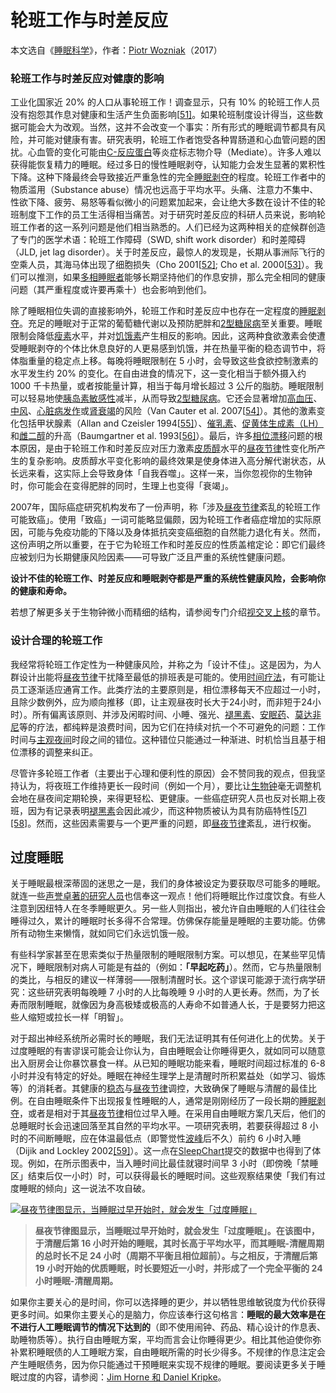 # 轮班工作与时差反应

本文选自《[睡眠科学](https://supermemo.guru/wiki/Science_of_sleep)》，作者：[Piotr Wozniak](https://supermemo.guru/wiki/Piotr_Wozniak)（2017）

### 轮班工作与时差反应对健康的影响

工业化国家近 20% 的人口从事轮班工作！调查显示，只有 10% 的轮班工作人员没有抱怨其作息对健康和生活产生负面影响[[51\]](https://supermemo.guru/wiki/Good_sleep,_good_learning,_good_life#cite_note-51)。如果轮班制度设计得当，这些数据可能会大为改观。当然，这并不会改变一个事实：所有形式的睡眠调节都具有风险，并可能对健康有害。研究表明，轮班工作者饱受各种胃肠道和心血管问题的困扰。心血管的变化可能由[C-反应蛋白](http://en.wikipedia.org/wiki/C-reactive_protein)等炎症标志物介导（Mediate）。许多人难以获得能恢复精力的睡眠。经过多日的慢性睡眠剥夺，认知能力会发生显著的累积性下降。这种下降最终会导致接近严重急性的完全[睡眠剥夺](https://supermemo.guru/wiki/Good_sleep,_good_learning,_good_life:_Glossary#sleep_deprivation)的程度。轮班工作者中的物质滥用（Substance abuse）情况也远高于平均水平。头痛、注意力不集中、性欲下降、疲劳、易怒等看似微小的问题累加起来，会让绝大多数在设计不佳的轮班制度下工作的员工生活得相当痛苦。对于研究时差反应的科研人员来说，影响轮班工作者的这一系列问题是他们相当熟悉的。人们已经为这两种相关的症候群创造了专门的医学术语：轮班工作障碍（SWD, shift work disorder）和时差障碍（JLD, jet lag disorder）。关于时差反应，最惊人的发现是，长期从事洲际飞行的空乘人员，其海马体出现了细胞损失（Cho 2001[[52\]](https://supermemo.guru/wiki/Good_sleep,_good_learning,_good_life#cite_note-52); Cho et al. 2000[[53\]](https://supermemo.guru/wiki/Good_sleep,_good_learning,_good_life#cite_note-53)）。我们可以推测，如果[多相睡眠者](https://supermemo.guru/wiki/Polyphasic_sleep)能够长期坚持他们的作息安排，那么完全相同的健康问题（其严重程度或许要再乘十）也会影响到他们。

除了睡眠相位失调的直接影响外，轮班工作和时差反应中也存在一定程度的[睡眠剥夺](https://supermemo.guru/wiki/Good_sleep,_good_learning,_good_life:_Glossary#sleep_deprivation)。充足的睡眠对于正常的葡萄糖代谢以及预防肥胖和[2型糖尿病](http://en.wikipedia.org/wiki/Type_II_diabetes)至关重要。睡眠限制会降低[瘦素](http://en.wikipedia.org/wiki/Leptin)水平，并对[饥饿素](http://en.wikipedia.org/wiki/Ghrelin)产生相反的影响。因此，这两种食欲激素会使遭受睡眠剥夺的个体比休息良好的人更易感到饥饿，并在热量平衡的稳态调节中，将体脂重量的稳定点上移。每晚将睡眠限制在 5 小时，会导致这些食欲控制激素的水平发生约 20% 的变化。在自由进食的情况下，这一变化相当于额外摄入约 1000 千卡热量，或者按能量计算，相当于每月增长超过 3 公斤的脂肪。睡眠限制可以轻易地使[胰岛素敏感性](http://en.wikipedia.org/wiki/Insulin_sensitivity)减半，从而导致[2型糖尿病](http://en.wikipedia.org/wiki/Type_II_diabetes)。它还会显著增加[高血压](http://en.wikipedia.org/wiki/Hypertension)、[中风](http://en.wikipedia.org/wiki/Stroke)、[心脏病发作](http://en.wikipedia.org/wiki/Heart_attack)或[肾衰竭](http://en.wikipedia.org/wiki/Kidney_failure)的风险（Van Cauter et al. 2007[[54\]](https://supermemo.guru/wiki/Good_sleep,_good_learning,_good_life#cite_note-54)）。其他的激素变化包括甲状腺素（Allan and Czeisler 1994[[55\]](https://supermemo.guru/wiki/Good_sleep,_good_learning,_good_life#cite_note-55)）、[催乳素](http://en.wikipedia.org/wiki/Prolactin)、[促黄体生成素（LH）](http://en.wikipedia.org/wiki/Luteinizing_hormone)和[雌二醇](http://en.wikipedia.org/wiki/Estradiol)的升高（Baumgartner et al. 1993[[56\]](https://supermemo.guru/wiki/Good_sleep,_good_learning,_good_life#cite_note-56)）。最后，许多[相位漂移](https://supermemo.guru/wiki/Good_sleep,_good_learning,_good_life:_Glossary#phase_shift)问题的根本原因，是由于轮班工作和时差反应对压力激素[皮质醇](http://en.wikipedia.org/wiki/Cortisol)水平的[昼夜节律](https://supermemo.guru/wiki/Good_sleep,_good_learning,_good_life:_Glossary#circadian_sleep_component)性变化所产生的复杂影响。皮质醇水平变化影响的最终效果是使身体进入高分解代谢状态，从长远来看，这实际上会导致身体「自我吞噬」。这样一来，当你忽视你的生物钟时，你可能会在变得肥胖的同时，生理上也变得「衰竭」。

2007年，国际癌症研究机构发布了一份声明，称「涉及[昼夜节律](https://supermemo.guru/wiki/Good_sleep,_good_learning,_good_life:_Glossary#circadian_sleep_component)紊乱的轮班工作可能致癌」。使用「致癌」一词可能略显偏颇，因为轮班工作者癌症增加的实际原因，可能与免疫功能的下降以及身体抵抗突变癌细胞的自然能力退化有关。然而，这份声明之所以重要，在于它为轮班工作和时差反应的性质盖棺定论：即它们最终应被划归为长期健康风险因素——可导致广泛且严重的系统性健康问题。

**设计不佳的轮班工作、时差反应和睡眠剥夺都是严重的系统性健康风险，会影响你的健康和寿命。**

若想了解更多关于生物钟微小而精细的结构，请参阅专门介绍[视交叉上核](https://supermemo.guru/wiki/How_do_we_fall_asleep%3F#Suprachiasmatic_nucleus_.28SCN.29)的章节。

### 设计合理的轮班工作

我经常将轮班工作定性为一种健康风险，并称之为「设计不佳」。这是因为，为人群设计出能将[昼夜节律](https://supermemo.guru/wiki/Good_sleep,_good_learning,_good_life:_Glossary#circadian_sleep_component)干扰降至最低的排班表是可能的。使用[时间疗法](http://en.wikipedia.org/wiki/Sleep_phase_chronotherapy)，有可能让员工逐渐适应通宵工作。此类疗法的主要原则是，相位漂移每天不应超过一小时，且除少数例外，应为顺向推移（即，让主观昼夜时长大于24小时，而非短于24小时）。所有偏离该原则、并涉及闲暇时间、小睡、强光、[褪黑素](https://supermemo.guru/wiki/Factors_that_affect_sleep#Melatonin)、[安眠药](https://supermemo.guru/wiki/Factors_that_affect_sleep#Sleeping_pills)、[莫达非尼](http://en.wikipedia.org/wiki/Modafinil)等的疗法，都纯粹是浪费时间，因为它们在持续对抗一个不可避免的问题：工作时间与[主观夜间](https://supermemo.guru/wiki/Good_sleep,_good_learning,_good_life:_Glossary#subjective_night)时段之间的错位。这种错位只能通过一种渐进、时机恰当且基于相位漂移的调整来纠正。

尽管许多轮班工作者（主要出于心理和便利性的原因）会不赞同我的观点，但我坚持认为，将夜班工作维持更长一段时间（例如一个月），要比让[生物钟](https://supermemo.guru/wiki/Sleep_habits#Body_clock)毫无调整机会地在昼夜间定期轮换，来得更轻松、更健康。一些癌症研究人员也反对长期上夜班，因为有记录表明[褪黑素](https://supermemo.guru/wiki/Factors_that_affect_sleep#Melatonin)会因此减少，而这种物质被认为具有防癌特性[[57]](https://supermemo.guru/wiki/Good_sleep,_good_learning,_good_life#cite_note-57)[[58]](https://supermemo.guru/wiki/Good_sleep,_good_learning,_good_life#cite_note-58)。然而，这些因素需要与一个更严重的问题，即[昼夜节律](https://supermemo.guru/wiki/Good_sleep,_good_learning,_good_life:_Glossary#circadian_sleep_component)紊乱，进行权衡。

## 过度睡眠

关于睡眠最根深蒂固的迷思之一是，我们的身体被设定为要获取尽可能多的睡眠。就连一些[声誉卓著的研究人员](https://supermemo.guru/wiki/Good_sleep,_good_learning,_good_life#Jim_Horne_and_Daniel_Kripke)也信奉这一观点！他们将睡眠比作过度饮食。有些人注意到因纽特人在冬季睡眠更久。另一些人则指出，被允许自由睡眠的人们往往会睡得过久，累计的睡眠时长多得不合常理。仿佛保存能量是睡眠的主要功能。仿佛所有动物生来懒惰，就如同它们永远饥饿一般。

有些科学家甚至在思索类似于热量限制的睡眠限制方案。可以想见，在某些罕见情况下，睡眠限制对病人可能是有益的（例如：**「早起吃药」**）。然而，它与热量限制的类比，与相反的建议一样薄弱——限制清醒时长。这个谬误可能源于流行病学研究：这些研究表明每晚睡 7 小时的人比每晚睡 9 小时的人更长寿。然而，为了长寿而限制睡眠，就像因为身高极矮或极高的人寿命不如普通人长，于是要努力把这些人缩短或拉长一样「明智」。

对于超出神经系统所必需时长的睡眠，我们无法证明其有任何进化上的优势。关于过度睡眠的有害谬误可能会让你认为，自由睡眠会让你睡得更久，就如同可以随意出入厨房会让你暴饮暴食一样。从已知的睡眠功能来看，睡眠时间超过标准的 6-8 小时并没有特定的好处。睡眠在神经生理学上是清醒时所积累益处（如学习、锻炼等）的消耗者。其健康的[稳态](https://supermemo.guru/wiki/Good_sleep,_good_learning,_good_life:_Glossary#homeostatic_sleep_component)与[昼夜节律](https://supermemo.guru/wiki/Good_sleep,_good_learning,_good_life:_Glossary#circadian_sleep_component)调控，大致确保了睡眠与清醒的最佳比例。在自由睡眠条件下出现报复性睡眠的人，通常是刚刚经历了一段长期的[睡眠剥夺](https://supermemo.guru/wiki/Good_sleep,_good_learning,_good_life:_Glossary#sleep_deprivation)，或者是相对于其[昼夜节律](https://supermemo.guru/wiki/Good_sleep,_good_learning,_good_life:_Glossary#circadian_sleep_component)相位过早入睡。在采用自由睡眠方案几天后，他们的总睡眠时长会迅速回落至其自然的平均水平。一项研究表明，若要获得超过 8 小时的不间断睡眠，应在体温最低点（即警觉性[波峰](https://supermemo.guru/wiki/Good_sleep,_good_learning,_good_life:_Glossary#acrophase)后不久）前约 6 小时入睡（Dijik and Lockley 2002[[59]](https://supermemo.guru/wiki/Good_sleep,_good_learning,_good_life#cite_note-59)）。这一点在[SleepChart](https://supermemo.guru/wiki/Good_sleep,_good_learning,_good_life:_Glossary#SleepChart)提交的数据中也得到了体现。例如，在所示图表中，当入睡时间比最佳就寝时间早 3 小时（即傍晚「禁睡区」结束后仅一小时）时，可以获得最长的睡眠时间。这些观察结果使「我们有过度睡眠的倾向」这一说法不攻自破。

[![昼夜节律图显示，当睡眠过早开始时，就会发生「过度睡眠」](https://supermemo.guru/images/thumb/b/b9/Stable_circadian_cycle.jpg/800px-Stable_circadian_cycle.jpg)](https://supermemo.guru/wiki/File:Stable_circadian_cycle.jpg)

> **昼夜节律图显示，当睡眠过早开始时，就会发生「过度睡眠」。在该图中，于清醒后第 16 小时开始的睡眠，其时长高于平均水平，而其睡眠-清醒周期的总时长不足 24 小时（周期不平衡且相位超前）。与之相反，于清醒后第 19 小时开始的优质睡眠，时长要短近一小时，并形成了一个完全平衡的 24 小时睡眠-清醒周期。**

如果你主要关心的是时间，你可以选择睡的更少，并以牺牲思维敏锐度为代价获得更多时间。如果你主要关心的是脑力，你应该奉行这句格言：**睡眠的最大效率是在不进行人工睡眠调节的情况下达到的**（即不使用闹钟、药品、精心设计的作息表、助睡物质等）。执行自由睡眠方案，平均而言会让你睡得更少。相比其他迫使你弥补累积睡眠债的人工睡眠方案，自由睡眠所需的时长少得多。不规律的作息注定会产生睡眠债务，因为你只能通过干预睡眠来实现不规律的睡眠。要阅读更多关于睡眠过度的内容，请参阅：[Jim Horne 和 Daniel Kripke](https://supermemo.guru/wiki/How_long_should_we_sleep%3F#Jim_Horne_and_Daniel_Kripke)。